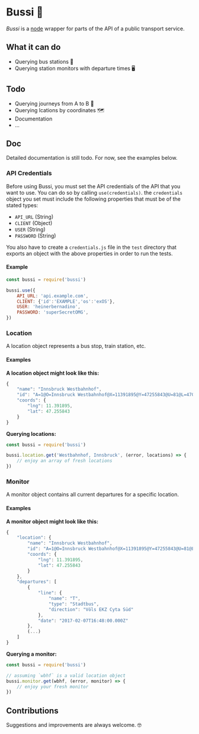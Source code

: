 # Bussi 🚌

*Bussi* is a [node](https://nodejs.org) wrapper for parts of the API of a public transport service.

## What it can do
- Querying bus stations 📌
- Querying station monitors with departure times 🖥

## Todo
- Querying journeys from A to B 🚀
- Querying lcations by coordinates 🗺
- Documentation
- ...

## Doc

Detailed documentation is still todo. For now, see the examples below.

### API Credentials

Before using Bussi, you must set the API credentials of the API that you want to use. You can do so by calling `use(credentials)`. the `credentials` object you set must include the following properties that must be of the stated types:

- `API_URL` (String)
- `CLIENT` (Object)
- `USER` (String)
- `PASSWORD` (String)

You also have to create a `credentials.js` file in the `test` directory that exports an object with the above properties in order to run the tests.

#### Example

``` javascript
const bussi = require('bussi')

bussi.use({
    API_URL: 'api.example.com',
    CLIENT: {'id':'EXAMPLE','os':'exOS'},
    USER: 'heinerbernadino',
    PASSWORD: 'superSecretOMG',
})
```

### Location

A location object represents a bus stop, train station, etc.

#### Examples

**A location object might look like this:**
``` javascript
{
    "name": "Innsbruck Westbahnhof",
    "id": "A=1@O=Innsbruck Westbahnhof@X=11391895@Y=47255843@U=81@L=470118900@B=1@p=1486421941@",
    "coords": {
        "lng": 11.391895,
        "lat": 47.255843
    }
}
```

**Querying locations:**

``` javascript
const bussi = require('bussi')

bussi.location.get('Westbahnhof, Innsbruck', (error, locations) => {
    // enjoy an array of fresh locations
})
```

### Monitor

A monitor object contains all current departures for a specific location.

#### Examples

**A monitor object might look like this:**
``` javascript
{
    "location": {
        "name": "Innsbruck Westbahnhof",
        "id": "A=1@O=Innsbruck Westbahnhof@X=11391895@Y=47255843@U=81@L=470118900@B=1@p=1486421941@",
        "coords": {
            "lng": 11.391895,
            "lat": 47.255843
        }
    },
    "departures": [
        {
            "line": {
                "name": "T",
                "type": "Stadtbus",
                "direction": "Völs EKZ Cyta Süd"
            },
            "date": "2017-02-07T16:48:00.000Z"
        },
        (...)
    ]
}
```

**Querying a monitor:**

``` javascript
const bussi = require('bussi')

// assuming `wbhf` is a valid location object
bussi.monitor.get(wbhf, (error, monitor) => {
    // enjoy your fresh monitor
})
```

## Contributions

Suggestions and improvements are always welcome. 🤓
